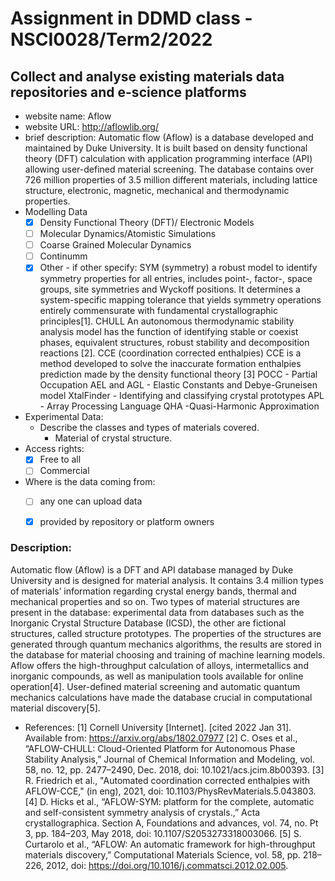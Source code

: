 # Assignment in DDMD class - NSCI0028/Term2/2022

## Collect and analyse existing materials data repositories and e-science platforms 
* website name: Aflow
* website URL: http://aflowlib.org/
* brief description: Automatic flow (Aflow) is a database developed and maintained by Duke University. It is built based on density functional theory (DFT) calculation with application programming interface (API) allowing user-defined material screening. The database contains over 726 million properties of 3.5 million different materials, including lattice structure, electronic, magnetic, mechanical and thermodynamic properties.
* Modelling Data 
  - [X] Density Functional Theory (DFT)/ Electronic Models
  - [ ] Molecular Dynamics/Atomistic Simulations
  - [ ] Coarse Grained Molecular Dynamics
  - [ ] Continumm 
  - [X] Other
        - if other specify: 
SYM (symmetry)
a robust model to identify symmetry properties for all entries, includes point-, factor-, space groups, site symmetries and Wyckoff positions. It determines a system-specific mapping tolerance that yields symmetry operations entirely commensurate with fundamental crystallographic principles[1].
CHULL
An autonomous thermodynamic stability analysis model has the function of identifying stable or coexist phases, equivalent structures, robust stability and decomposition reactions [2]. 
CCE (coordination corrected enthalpies) 
CCE is a method developed to solve the inaccurate formation enthalpies prediction made by the density functional theory [3]
POCC - Partial Occupation
AEL and AGL - Elastic Constants and Debye-Gruneisen model
XtalFinder - Identifying and classifying crystal prototypes
APL - Array Processing Language
QHA -Quasi-Harmonic Approximation

* Experimental Data: 
  * Describe the classes and types of materials covered. 
    *  Material of crystal structure.
* Access rights: 
  - [X] Free to all 
  - [ ] Commercial 
* Where is the data coming from:  
  - [ ] any one can upload data 
  - [X] provided by repository or platform owners
 
 
 ### Description:
Automatic flow (Aflow) is a DFT and API database managed by Duke University and is designed for material analysis. It contains 3.4 million types of materials’ information  regarding crystal energy bands, thermal and mechanical properties and so on. Two types of material structures are present in the database: experimental data from databases such as the Inorganic Crystal Structure Database (ICSD), the other are fictional structures, called structure prototypes. The properties of the structures are generated through quantum mechanics algorithms, the results are stored in the database for material choosing and training of machine learning models. Aflow offers the high-throughput calculation of alloys, intermetallics and inorganic compounds, as well as manipulation tools available for online operation[4].  User-defined material screening and automatic quantum mechanics calculations have made the database crucial in computational material discovery[5].


* References:
[1] Cornell University [Internet]. [cited 2022 Jan 31]. Available from: https://arxiv.org/abs/1802.07977
[2] C. Oses et al., “AFLOW-CHULL: Cloud-Oriented Platform for Autonomous Phase Stability Analysis,” Journal of Chemical Information and Modeling, vol. 58, no. 12, pp. 2477–2490, Dec. 2018, doi: 10.1021/acs.jcim.8b00393.
[3] R. Friedrich et al., "Automated coordination corrected enthalpies with AFLOW-CCE," (in eng), 2021, doi: 10.1103/PhysRevMaterials.5.043803.
[4] D. Hicks et al., “AFLOW-SYM: platform for the complete, automatic and self-consistent symmetry analysis of crystals.,” Acta crystallographica. Section A, Foundations and advances, vol. 74, no. Pt 3, pp. 184–203, May 2018, doi: 10.1107/S2053273318003066.
[5] S. Curtarolo et al., “AFLOW: An automatic framework for high-throughput materials discovery,” Computational Materials Science, vol. 58, pp. 218–226, 2012, doi: https://doi.org/10.1016/j.commatsci.2012.02.005.





